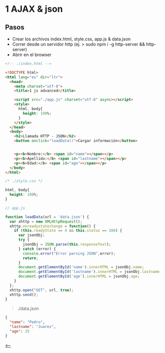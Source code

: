 # 1 AJAX & json

## Pasos

* Crear los archivos index.html, style.css, app.js & data.json
* Correr desde un servidor http (ej. > sudo npm i -g http-server && http-server)
* Abrir en el browser

```html
<!-- ./index.html -->

<!DOCTYPE html>
<html lang="es" dir="ltr">
  <head>
    <meta charset="utf-8">
    <title>1 js advanced</title>

    <script src="./app.js" charset="utf-8" async></script>
    <style>
      html, body{
        height: 100%;
      }
    </style>
  </head>
  <body>
    <h2>Llamada HTTP - JSON</h2>
    <button onclick="loadData()">Cargar información</button>


    <p><b>Nombre:</b> <span id="name"></span></p>
    <p><b>Apellido:</b> <span id="lastname"></span></p>
    <p><b>Edad:</b> <span id="age"></span></p>
  </body>
</html>
```

```css
/* ./style.css */

html, body{
  height: 100%;
}
```

```js
// app.js

function loadData(url = 'data.json') {
  var xhttp = new XMLHttpRequest();
  xhttp.onreadystatechange = function() {
    if (this.readyState == 4 && this.status == 200) {
      var jsonObj;
      try {
        jsonObj = JSON.parse(this.responseText);
      } catch (error) {
        console.error("Error parsing JSON",error);
        return;
      }
      document.getElementById('name').innerHTML = jsonObj.name;
      document.getElementById('lastname').innerHTML = jsonObj.lastname;
      document.getElementById('age').innerHTML = jsonObj.age;
    }
  };
  xhttp.open("GET", url, true);
  xhttp.send();
}
```

> ./data.json

```json
{
  "name": "Pedro",
  "lastname": "Juarez",
  "age": 25
}
```

[<--](../../../js-avanzado.md)
